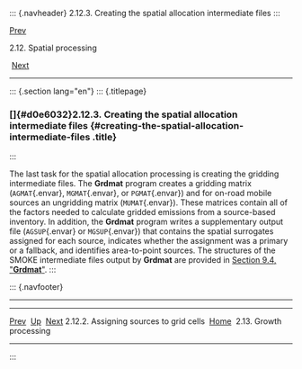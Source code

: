 ::: {.navheader}
2.12.3. Creating the spatial allocation intermediate files
:::

[Prev](ch02s12s02.html) 

2.12. Spatial processing

 [Next](ch02s13.html)

------------------------------------------------------------------------

::: {.section lang="en"}
::: {.titlepage}
<div>

<div>

### []{#d0e6032}2.12.3. Creating the spatial allocation intermediate files {#creating-the-spatial-allocation-intermediate-files .title}

</div>

</div>
:::

The last task for the spatial allocation processing is creating the
gridding intermediate files. The **Grdmat** program creates a gridding
matrix (`AGMAT`{.envar}, `MGMAT`{.envar}, or `PGMAT`{.envar}) and for
on-road mobile sources an ungridding matrix (`MUMAT`{.envar}). These
matrices contain all of the factors needed to calculate gridded
emissions from a source-based inventory. In addition, the **Grdmat**
program writes a supplementary output file (`AGSUP`{.envar} or
`MGSUP`{.envar}) that contains the spatial surrogates assigned for each
source, indicates whether the assignment was a primary or a fallback,
and identifies area-to-point sources. The structures of the SMOKE
intermediate files output by **Grdmat** are provided in [Section 9.4,
"**Grdmat**"](ch09s04.html "9.4. Grdmat").
:::

::: {.navfooter}

------------------------------------------------------------------------

  ------------------------------------------ -------------------- --------------------------
  [Prev](ch02s12s02.html)                     [Up](ch02s12.html)        [Next](ch02s13.html)
  2.12.2. Assigning sources to grid cells     [Home](index.html)     2.13. Growth processing
  ------------------------------------------ -------------------- --------------------------
:::
